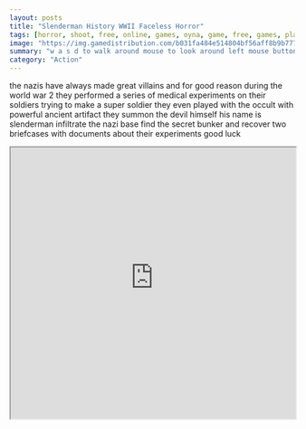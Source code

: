 ```yaml
---
layout: posts
title: "Slenderman History WWII Faceless Horror"
tags: [horror, shoot, free, online, games, oyna, game, free, games, play, play, games]
image: "https://img.gamedistribution.com/b031fa484e514804bf56aff8b9b777e2-512x384.jpeg"
summary: "w a s d to walk around mouse to look around left mouse button to fire right mouse button to aim mouse wheel to change weapons g for grenades r to reload f to pickup items left shift to run left ctrl to crouch x to prone v to melee space to jump  free online games oyna game free games play play games"
category: "Action"
---
```


the nazis have always made great villains and for good reason during the world war 2 they performed a series of medical experiments on their soldiers trying to make a super soldier they even played with the occult with powerful ancient artifact they summon the devil himself his name is slenderman infiltrate the nazi base find the secret bunker and recover two briefcases with documents about their experiments good luck

<iframe width="100%" height="480px;" src="https://html5.gamedistribution.com/b031fa484e514804bf56aff8b9b777e2/"></iframe>